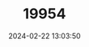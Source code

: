 ---
title: "19954"
category: "Scelotes kasneri"
draft: false
date: 2024-02-22 13:03:50
languages:
  English: ["Kasner's Dwarf Burrowing Skink"]
---